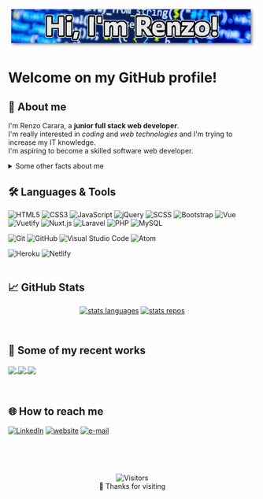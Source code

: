 <!-- renzocarara/renzocarara is a special repository because its `README.md` (this file) appears on your GitHub profile. -->

<p align="center">
<img src="https://github.com/renzocarara/renzocarara/raw/master/assets/banner.png" alt="divider" />
</p>

# Welcome on my GitHub profile!

## 👨 **About me**

I'm Renzo Carara, a **junior full stack web developer**.<br>
I'm really interested in _coding_ and _web technologies_ and I'm trying to increase my IT knowledge.<br>
I'm aspiring to become a skilled software web developer.<br>

<details>
  <summary>Some other facts about me</summary>
  <br>
  <ul>
    <li>🚴 🏊 I love sports</li>
    <li>🐶 I love animals</li>
    <li>🌿 I'm on a vegan diet</li>
    <li>🚀 I'm fond of Star Trek TOS</li>
    <li>🚔 I've spent 1 year in the army</li>
  </ul>
</details>

## 🛠️ **Languages & Tools**

![HTML5](https://img.shields.io/badge/-HTML5-333333?style=plastic&logo=HTML5)
![CSS3](https://img.shields.io/badge/-CSS3-333333?style=plastic&logo=css3&logoColor=5ab1f8)
![JavaScript](https://img.shields.io/badge/-JavaScript-333333?style=plastic&logo=javascript)
![jQuery](https://img.shields.io/badge/-jQuery-333333?style=plastic&logo=jQuery&logoColor=0769AD)
![SCSS](https://img.shields.io/badge/-SCSS-333333?style=plastic&logo=SASS)
![Bootstrap](https://img.shields.io/badge/-Bootstrap-333333?style=plastic&logo=bootstrap&logoColor=a055f0)
![Vue](https://img.shields.io/badge/-Vue-333333?style=plastic&logo=vue.js)
![Vuetify](https://img.shields.io/badge/-Vuetify-333333?style=plastic&logo=vuetify&logoColor=76bbf4)
![Nuxt.js](https://img.shields.io/badge/-Nuxt-333333?style=plastic&logo=Nuxt.js)
![Laravel](https://img.shields.io/badge/-Laravel-333333?style=plastic&logo=laravel)
![PHP](https://img.shields.io/badge/-Php-333333?style=plastic&logo=php)
![MySQL](https://img.shields.io/badge/-MySQL-333333?style=plastic&logo=MySQL&logoColor=83b8ea)

![Git](https://img.shields.io/badge/-Git-333333?style=plastic&logo=git&logoColor=F05032)
![GitHub](https://img.shields.io/badge/-GitHub-333333?style=plastic&logo=github&logoColor=FFFFFF)
![Visual Studio Code](https://img.shields.io/badge/-VSCode-333333?style=plastic&logo=visual-studio-code&logoColor=2e81f4)
![Atom](https://img.shields.io/badge/-Atom-333333?style=plastic&logo=atom&logoColor=58e273)

![Heroku](https://img.shields.io/badge/-Heroku-333333?style=plastic&logo=heroku&logoColor=b583ea)
![Netlify](https://img.shields.io/badge/-Netlify-333333?style=plastic&logo=netlify)
<br><br>

## 📈 **GitHub Stats**

<p align="center">
<a href="https://github.com/renzocarara/renzocarara">
<img src="https://github-readme-stats.vercel.app/api/top-langs/?username=renzocarara&hide_langs_below=1&theme=default&line_height=27&layout=compact&title_color=ffffff&text_color=c9cacc&icon_color=2bbc8a&bg_color=-45,03279f,0777fd,028bfb,3cbeef" alt="stats languages" /></a>

<a href="https://github.com/renzocarara/renzocarara">
<img src="https://github-readme-stats.vercel.app/api?username=renzocarara&show_icons=true&count_private=true&include_all_commits=true&line_height=21&title_color=ffffff&text_color=c9cacc&icon_color=d1ff02&bg_color=135,03279f,0777fd,028bfb,3cbeef" alt="stats repos" /></a>
</p>
<br>

## 💼 **Some of my recent works**

<a href="https://github.com/renzocarara/nuxt_wr" target="_blank">
  <img align="center" src="https://github-readme-stats.vercel.app/api/pin/?username=renzocarara&repo=nuxt_wr&title_color=ffffff&text_color=c9cacc&icon_color=f7ff03&bg_color=90,32b6bf,0777fd,38cbd5,3bdee8" />
</a>
<a href="https://github.com/renzocarara/vuememo" target="_blank">
  <img align="center" src="https://github-readme-stats.vercel.app/api/pin/?username=renzocarara&repo=vuememo&title_color=ffffff&text_color=c9cacc&icon_color=f7ff03&bg_color=90,32b6bf,0777fd,38cbd5,3bdee8" />
</a>
<a href="https://github.com/renzocarara/jatla" target="_blank">
  <img align="center" src="https://github-readme-stats.vercel.app/api/pin/?username=renzocarara&repo=jatla&title_color=ffffff&text_color=c9cacc&icon_color=f7ff03&bg_color=90,32b6bf,0777fd,38cbd5,3bdee8" />
</a>
<br><br><br>

## 🌐 **How to reach me**

<p>
<a href="https://www.linkedin.com/in/renzocarara" target="_blank"><img src="https://img.shields.io/badge/LinkedIn-%230077B5.svg?&style=flat-square&logo=linkedin&logoColor=white" alt="LinkedIn"></a>
<a href="https://www.renzocarara.it" target="_blank"><img src="https://img.shields.io/badge/-website-146768?style=flat-square&logo=Google-Chrome&logoColor=white" alt="website"/></a>
<a href="mailto:renzo.carara@libero.it" target="_blank"><img src="https://img.shields.io/badge/-email-e91b3c?style=flat-square&logo=mail.ru&logoColor=white" alt="e-mail"/></a>
</p>

<br><br><br>

<p align=center>
  <img alt="Visitors" src="https://visitor-badge.laobi.icu/badge?page_id=renzocarara.renzocarara">
  <br>
  🙏 Thanks for visiting
</p>
